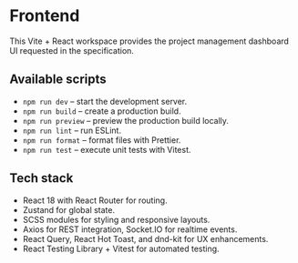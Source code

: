 # Frontend

This Vite + React workspace provides the project management dashboard UI requested in the specification.

## Available scripts

- `npm run dev` – start the development server.
- `npm run build` – create a production build.
- `npm run preview` – preview the production build locally.
- `npm run lint` – run ESLint.
- `npm run format` – format files with Prettier.
- `npm run test` – execute unit tests with Vitest.

## Tech stack

- React 18 with React Router for routing.
- Zustand for global state.
- SCSS modules for styling and responsive layouts.
- Axios for REST integration, Socket.IO for realtime events.
- React Query, React Hot Toast, and dnd-kit for UX enhancements.
- React Testing Library + Vitest for automated testing.

